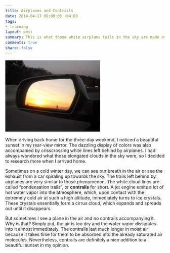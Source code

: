 ```yaml
---
title: Airplanes and Contrails
date: 2014-04-17 00:00:00 -04:00
tags:
- learning
layout: post
summary: This is what those white airplane tails in the sky are made of.
comments: true
share: false
---
```


![Contrails](/images/contrails.jpg "Contrails")

When driving back home for the three-day weekend, I noticed a beautiful sunset in my rear-view mirror. The dazzling display of colors was also accompanied by crisscrossing white lines left behind by airplanes. I had always wondered what those elongated clouds in the sky were, so I decided to research more when I arrived home.

Sometimes on a cold winter day, we can see our breath in the air or see the exhaust from a car spiraling up towards the sky. The trails left behind by airplanes are very similar to those phenomenon. The white cloud lines are called “condensation trails”, or __contrails__ for short. A jet engine emits a lot of hot water vapor into the atmosphere, which, upon contact with the extremely cold air at such a high altitude, immediately turns to ice crystals. These crystals essentially form a cirrus cloud, which expands and spreads out until it disappears.

But sometimes I see a plane in the air and no contrails accompanying it. Why is that? Simply put, the air is too dry and the water vapor dissipates into it almost immediately. The contrails last much longer in moist air because it takes time for them to be absorbed into the already saturated air molecules. Nevertheless, contrails are definitely a nice addition to a beautiful sunset in my opinion.
